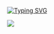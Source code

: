 [![Typing SVG](https://readme-typing-svg.herokuapp.com/?color=f0f6fc&lines=Hello+World&font=Redressed&size=40)](https://git.io/typing-svg)

![](https://github-profile-summary-cards.vercel.app/api/cards/profile-details?username=HYOSEUNGAN&theme=nord_dark)



<!--
**HYOSEUNGAN/HYOSEUNGAN** is a ✨ _special_ ✨ repository because its `README.md` (this file) appears on your GitHub profile.

Here are some ideas to get you started:

- 🔭 I’m currently working on ...
- 🌱 I’m currently learning ...
- 👯 I’m looking to collaborate on ...
- 🤔 I’m looking for help with ...
- 💬 Ask me about ...
- 📫 How to reach me: ...
- 😄 Pronouns: ...
- ⚡ Fun fact: ...
-->
